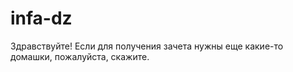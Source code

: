 # infa-dz

Здравствуйте!
Если для получения зачета нужны еще какие-то домашки, пожалуйста, скажите.
